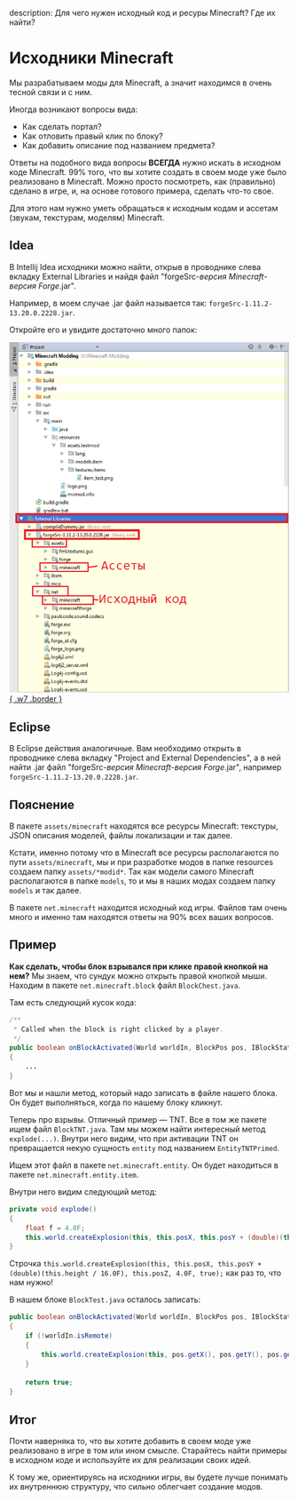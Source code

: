 description: Для чего нужен исходный код и ресуры Minecraft? Где их найти?

# Исходники Minecraft

Мы разрабатываем моды для Minecraft, а значит находимся в очень тесной связи и с ним.

Иногда возникают вопросы вида:
* Как сделать портал?
* Как отловить правый клик по блоку?
* Как добавить описание под названием предмета?

Ответы на подобного вида вопросы **ВСЕГДА** нужно искать в исходном коде Minecraft. 99% того, что вы хотите создать в своем
моде уже было реализовано в Minecraft. Можно просто посмотреть, как (правильно) сделано в игре, и, на основе готового
примера, сделать что-то свое.

Для этого нам нужно уметь обращаться к исходным кодам и ассетам (звукам, текстурам, моделям) Minecraft.

## Idea

В Intellij Idea исходники можно найти, открыв в проводнике слева вкладку External Libraries и найдя файл "forgeSrc-*версия Minecraft*-*версия Forge*.jar".

Например, в моем случае .jar файл называется так: `forgeSrc-1.11.2-13.20.0.2228.jar`.

Откройте его и увидите достаточно много папок:

[![Расположение Intellij Idea](images/sources_location.png){ .w7 .border }](images/sources_location.png)

## Eclipse

В Eclipse действия аналогичные. Вам необходимо открыть в проводнике слева вкладку "Project and External Dependencies", а в ней
найти .jar файл "forgeSrc-*версия Minecraft*-*версия Forge*.jar", например  `forgeSrc-1.11.2-13.20.0.2228.jar`.

## Пояснение

В пакете `assets/minecraft` находятся все ресурсы Minecraft: текстуры, JSON описания моделей, файлы локализации и так далее.

Кстати, именно потому что в Minecraft все ресурсы располагаются по пути `assets/minecraft`, мы и при разработке модов
в папке resources создаем папку `assets/*modid*`. Так как модели самого Minecraft располагаются в папке `models`, то и
мы в наших модах создаем папку `models` и так далее.

В пакете `net.minecraft` находится исходный код игры. Файлов там очень много и именно там находятся ответы на 90%
всех ваших вопросов.

## Пример

**Как сделать, чтобы блок взрывался при клике правой кнопкой на нем?** Мы знаем, что сундук можно открыть правой кнопкой
мыши. Находим в пакете `net.minecraft.block` файл `BlockChest.java`.

Там есть следующий кусок кода:

```java
/**
 * Called when the block is right clicked by a player.
 */
public boolean onBlockActivated(World worldIn, BlockPos pos, IBlockState state, EntityPlayer playerIn, EnumHand hand, EnumFacing facing, float hitX, float hitY, float hitZ)
{
    ...
}
```

Вот мы и нашли метод, который надо записать в файле нашего блока. Он будет выполняться, когда по нашему блоку кликнут.

Теперь про взрывы. Отличный пример — TNT. Все в том же пакете ищем файл `BlockTNT.java`. Там мы можем найти интересный метод
`explode(...)`. Внутри него видим, что при активации TNT он превращается некую сущность `entity` под названием `EntityTNTPrimed`.

Ищем этот файл в пакете `net.minecraft.entity`. Он будет находиться в пакете `net.minecraft.entity.item`.

Внутри него видим следующий метод:

```java
private void explode()
{
    float f = 4.0F;
    this.world.createExplosion(this, this.posX, this.posY + (double)(this.height / 16.0F), this.posZ, 4.0F, true);
}
```

Строчка `this.world.createExplosion(this, this.posX, this.posY + (double)(this.height / 16.0F), this.posZ, 4.0F, true);` как раз
то, что нам нужно!

В нашем блоке `BlockTest.java` осталось записать:

```java
public boolean onBlockActivated(World worldIn, BlockPos pos, IBlockState state, EntityPlayer playerIn, EnumHand hand, EnumFacing facing, float hitX, float hitY, float hitZ)
{
    if (!worldIn.isRemote)
    {
        this.world.createExplosion(this, pos.getX(), pos.getY(), pos.getZ(), 4.0F, true);
    }

    return true;
}
```

## Итог

Почти наверняка то, что вы хотите добавить в своем моде уже реализовано в игре в том или ином смысле.
Старайтесь найти примеры в исходном коде и используйте их для реализации своих идей.

К тому же, ориентируясь на исходники игры, вы будете лучше понимать их внутреннюю структуру, что сильно облегчает создание модов.